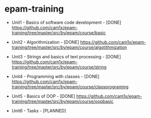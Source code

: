 # epam-training

- Unit1 - Basics of software code development - [DONE]
https://github.com/cam1x/epam-training/tree/master/src/by/epam/course/basic

- Unit2 - Algorithmization - [DONE]
https://github.com/cam1x/epam-training/tree/master/src/by/epam/course/algotithmization

- Unit3 - Strings and basics of text processing - [DONE]
https://github.com/cam1x/epam-training/tree/master/src/by/epam/course/string

- Unit4 - Programming with classes - [DONE]
https://github.com/cam1x/epam-training/tree/master/src/by/epam/course/classprograming

- Unit5 - Basics of OOP - [DONE]
https://github.com/cam1x/epam-training/tree/master/src/by/epam/course/oopbasic

- Unit6 - Tasks - [PLANNED]
